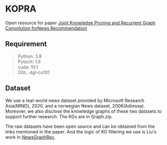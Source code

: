 # KOPRA

Open resource for paper [Joint Knowledge Pruning and Recurrent Graph Convolution forNews Recommendation](chrome-extension://bocbaocobfecmglnmeaeppambideimao/pdf/viewer.html?file=https%3A%2F%2Fyuh-yang.github.io%2Fresources%2Fkopra.pdf)

## Requirement

> Python: 3.8  
> Pytoch: 1.6  
> cuda: 10.1  
> DGL: dgl-cu101  

## Dataset

We use a real-world news dataset provided by Microsoft Research Asia(MIND), 2020, and a norwegian News dataset, 2006(Adressa).
Moreover, we also disclose the knowledge graphs of these two datasets to support further research.
The KGs are in Graph.zip.

The raw datasets have been open source and can be obtained from the links mentioned in the paper.
And the logic of KG filtering we use is Liu's work in [NewsGraphRec](https://github.com/danyang-liu/NewsGraphRec).
